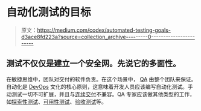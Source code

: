 # 自动化测试的目标

> 原文：<https://medium.com/codex/automated-testing-goals-d3ace8fd223a?source=collection_archive---------0----------------------->

## 测试不仅仅是建立一个安全网。先说它的多面性。

在敏捷思维中，团队对交付的软件负责。在这个场景中， [QA](https://en.wikipedia.org/wiki/Quality_assurance) 由整个团队来保证。自动化是 [DevOps](https://en.wikipedia.org/wiki/DevOps) 文化的核心原则，这意味着开发人员应该编写自动化测试。手动测试一切不可扩展，并且与[连续交付](https://en.wikipedia.org/wiki/Continuous_delivery)不兼容。QA 专家应该做其他类型的工作，如[探索性测试](https://en.wikipedia.org/wiki/Exploratory_testing)、[可用性测试](https://en.wikipedia.org/wiki/Usability_testing)、[验收测试](https://en.wikipedia.org/wiki/Acceptance_testing)等。